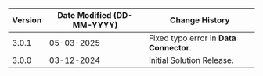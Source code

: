 | **Version** | **Date Modified (DD-MM-YYYY)** |                 **Change History**                  |
|-------------|--------------------------------|-----------------------------------------------------|
| 3.0.1       | 05-03-2025                     | Fixed typo error in **Data Connector**.             | 
| 3.0.0       | 03-12-2024                     | Initial Solution Release.                            | 
